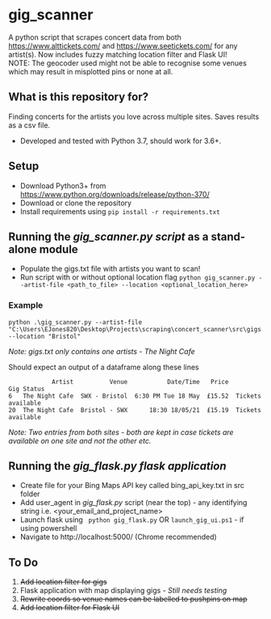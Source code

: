 # gig_scanner
A python script that scrapes concert data from both https://www.alttickets.com/ and https://www.seetickets.com/ for any artist(s). Now includes fuzzy matching location filter and Flask UI! <br> NOTE: The geocoder used might not be able to recognise some venues which may result in misplotted pins or none at all. 

## What is this repository for? ##
Finding concerts for the artists you love across multiple sites. Saves results as a csv file.
* Developed and tested with Python 3.7, should work for 3.6+.

## Setup ##
* Download Python3+ from https://www.python.org/downloads/release/python-370/
* Download or clone the repository 
* Install requirements using ```pip install -r requirements.txt```

## Running the *gig_scanner.py script* as a stand-alone module ##
* Populate the gigs.txt file with artists you want to scan!
* Run script with or without optional location flag ```python gig_scanner.py --artist-file <path_to_file> --location <optional_location_here>```

### Example ###
``` 
python .\gig_scanner.py --artist-file "C:\Users\EJones820\Desktop\Projects\scraping\concert_scanner\src\gigs.txt" --location "Bristol" 
````
*Note: gigs.txt only contains one artists - The Night Cafe*

Should expect an output of a dataframe along these lines
```
            Artist          Venue           Date/Time   Price         Gig Status
6   The Night Cafe  SWX - Bristol  6:30 PM Tue 18 May  £15.52  Tickets available
20  The Night Cafe  Bristol - SWX      18:30 18/05/21  £15.19  Tickets available
```
*Note: Two entries from both sites - both are kept in case tickets are available on one site and not the other etc.*
## Running the *gig_flask.py flask application* ##
* Create file for your Bing Maps API key called bing_api_key.txt in src folder
* Add user_agent in *gig_flask.py* script (near the top) - any identifying string i.e. <your_email_and_project_name>
* Launch flask using ``` python gig_flask.py``` OR ```launch_gig_ui.ps1``` - if using powershell
* Navigate to http://localhost:5000/ (Chrome recommended)

## To Do ##
1. <s>Add location filter for gigs</s>
2. Flask application with map displaying gigs - *Still needs testing*
3. <s>Rewrite coords so venue names can be labelled to pushpins on map</s>
4. <s>Add location filter for Flask UI</s>
